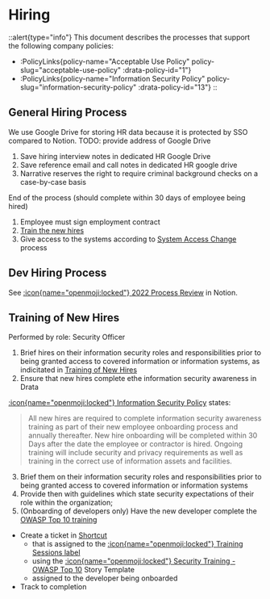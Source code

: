 # Hiring

::alert{type="info"}
This document describes the processes that support the following company policies:
- :PolicyLinks{policy-name="Acceptable Use Policy" policy-slug="acceptable-use-policy" :drata-policy-id="1"}
- :PolicyLinks{policy-name="Information Security Policy" policy-slug="information-security-policy" :drata-policy-id="13"}
::


## General Hiring Process

We use Google Drive for storing HR data because it is protected by SSO compared to Notion. 
TODO: provide address of Google Drive

1. Save hiring interview notes in dedicated HR Google Drive
2. Save reference email and call notes in dedicated HR google drive
3. Narrative reserves the right to require criminal background checks on a case-by-case basis

End of the process (should complete within 30 days of employee being hired)
1. Employee must sign employment contract
2. [Train the new hires](#training-of-new-hires)
3. Give access to the systems according to [System Access Change](/playbooks/system-access-control#system-access-change) process

## Dev Hiring Process

See [:icon{name="openmoji:locked"} 2022 Process Review](https://www.notion.so/narrativeio/Process-Review-2022-4c7c9857dd324198934221c385bf8595) in Notion.

## Training of New Hires

Performed by role: Security Officer

1. Brief hires on their information security roles and responsibilities prior to being granted access to covered information or information systems, as indicitated in [Training of New Hires](/playbooks/information-security#training-of-new-hires)
2. Ensure that new hires complete ethe information security awareness in Drata

  [:icon{name="openmoji:locked"} Information Security Policy](https://app.drata.com/policy-builder/13) states:

  > All new hires are required to complete information security awareness training as part of their new employee onboarding process and annually thereafter. New hire onboarding will be completed within 30 Days after the date the employee or contractor is hired. Ongoing training will include security and privacy requirements as well as training in the correct use of information assets and facilities.
3. Brief them on their information security roles and responsibilities prior to being granted access to covered information or information systems
4. Provide then with guidelines which state security expectations of their role within the organization;
5. (Onboarding of developers only) Have the new developer complete the [OWASP Top 10 training](https://www.udemy.com/course/an-introduction-to-owasp-top-10-vulnerabilities/)
  - Create a ticket in [Shortcut](https://app.shortcut.com/)
    - that is assigned to the [:icon{name="openmoji:locked"} Training Sessions label](https://app.shortcut.com/narrativeio/label/22181)
    - using the [:icon{name="openmoji:locked"} Security Training - OWASP Top 10](https://app.shortcut.com/narrativeio/stories/new?template_id=6400e5bc-b86a-484c-84b1-a53ea02484d4) Story Template
    - assigned to the developer being onboarded
  - Track to completion

